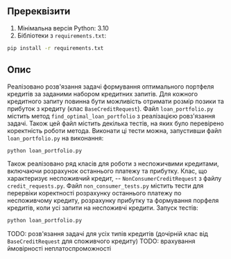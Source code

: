 ## Пререквізити
1. Мінімальна версія Python: 3.10
2. Бібліотеки з `requirements.txt`:
```sh
pip install -r requirements.txt
```

## Опис
Реалізовано розв'язання задачі формування оптимального портфеля кредитів за заданими набором кредитних запитів. Для кожного кредитного запиту повинна бути можливість отримати розмір позики та прибуток з кредиту (клас `BaseCreditRequest`). Файл `loan_portfolio.py` містить метод `find_optimal_loan_portfolio` з реалізацією ровз'язання задачі. Також цей файл містить декілька тестів, на яких було перевірено коректність роботи метода. Виконати ці тести можна, запустивши файл `loan_portfolio.py` на виконання:
```sh
python loan_portfolio.py
```

Також реалізовано ряд класів для роботи з неспожичвими кредитами, включаючи розрахунок останнього платежу та прибутку. Клас, що характеризує неспоживчий кредит, -- `NonConsumerCreditRequest` з файлу `credit_requests.py`. Файл `non_consumer_tests.py` містить тести для перервіки коректності розрахунку останнього платежу по неспоживчому кредиту, розрахунку прибутку та формування порфеля кредитів, коли усі запити на неспоживчі кредити. Запуск тестів:
```sh
python loan_portfolio.py
```

TODO: розв'язання задачі для усіх типів кредитів (дочірній клас від `BaseCreditRequest` для споживчого кредиту)
TODO: врахування ймовірності неплатоспроможності
